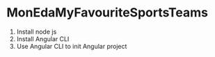 # MonEdaMyFavouriteSportsTeams

1. Install  node js
2. Install Angular CLI
3. Use Angular CLI to init Angular project
